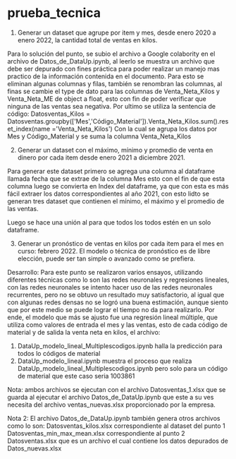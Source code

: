 # prueba_tecnica
 1.	Generar un dataset que agrupe por item y mes, desde enero 2020 a enero 2022, la cantidad total de ventas en kilos. 

 Para lo solución del punto, se subio el archivo a Google colabority en el archivo de Datos_de_DataUp.ipynb, al leerlo se muestra un archivo que debe ser depurado con fines práctica para poder realizar un manejo mas practico de la información contenida en el documento. Para esto se eliminan algunas columnas y filas, también se renombran las columnas, al finas se cambie el type de dato para las columnas de Venta_Neta_Kilos y Venta_Neta_ME de object a float, esto con fin de poder verificar que ninguna de las ventas sea negativa. 
Por ultimo se utiliza la sentencia de código:
Datosventas_Kilos = Datosventas.groupby(['Mes','Código_Material']).Venta_Neta_Kilos.sum().reset_index(name ='Venta_Neta_Kilos')
Con la cual se agrupa los datos por Mes y Código_Material y se suma la columna Venta_Neta_Kilos


 2.	Generar un dataset con el máximo, mínimo y promedio de venta en dinero por cada item desde enero 2021 a diciembre 2021.    

 Para generar este dataset primero se agrega una columna al dataframe llamada fecha que se extrae de la columna Mes esto con el fin de que esta columna luego se convierta en Index del dataframe, ya que con esta es más fácil extraer los datos correspondientes al año 2021, con esto lidto se generan tres dataset que contienen el mínimo, el máximo y el promedio de las ventas.
 
Luego se hace una unión al para que todos los todos estén en un solo dataframe.


 3.	Generar un pronóstico de ventas en kilos por cada item para el mes en curso: febrero 2022. El modelo o técnica de pronóstico es de libre elección, puede ser tan simple o avanzado como se prefiera.

 Desarrollo:
Para este punto se realizaron varios ensayos, utilizando diferentes técnicas como lo son las redes neuronales y regresiones lineales, con las redes neuronales se intento hacer uso de las redes neuronales recurrentes, pero no se obtuvo un resultado muy satisfactorio, al igual que con algunas redes densas no se logró una buena estimación, aunque siento que por este medio se puede lograr el tiempo no da para realizarlo. Por ende, el modelo que más se ajusto fue una regresión lineal múltiple, que utiliza como valores de entrada el mes y las ventas, esto de cada código de material y de salida la venta neta en kilos, el archivo:

1.	DataUp_modelo_lineal_Multiplescodigos.ipynb halla la predicción para todos lo códigos de material
2.	DataUp_modelo_lineal.ipynb muestra el proceso que realiza DataUp_modelo_lineal_Multiplescodigos.ipynb pero solo para un código de material que este caso seria 1003861


Nota: ambos archivos se ejecutan con el archivo Datosventas_1.xlsx que se guarda al ejecutar el archivo Datos_de_DataUp.ipynb que este a su ves necesita del archivo ventas_nuevas.xlsx proporcionado por la empresa.


Nota 2: El archivo Datos_de_DataUp.ipynb también genera otros archivos como lo son:
Datosventas_kilos.xlsx correspondiente al dataset del punto 1
Datosventas_min_max_mean.xlsx correspondiente al punto 2
Datosventas.xlsx que es un archivo el cual contiene los datos depurados de Datos_nuevas.xlsx

